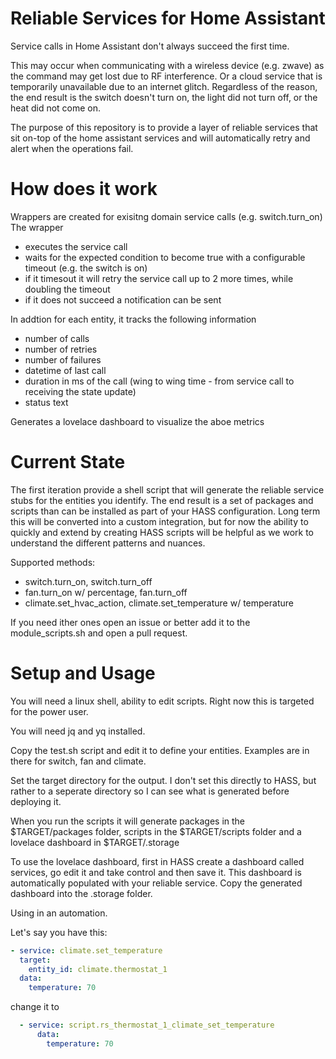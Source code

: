 # Reliable Services for Home Assistant

Service calls in Home Assistant don't always succeed the first time.

This may occur when communicating with a wireless device (e.g. zwave) as the command may get lost due to RF interference. Or a cloud service that is temporarily unavailable due to an internet glitch. Regardless of the reason, the end result is the switch doesn't turn on, the light did not turn off, or the heat did not come on.

The purpose of this repository is to provide a layer of reliable services that sit on-top of the home assistant services and will automatically retry and alert when the operations fail.

# How does it work

Wrappers are created for exisitng domain service calls (e.g. switch.turn_on)
The wrapper
- executes the service call
- waits for the expected condition to become true with a configurable timeout (e.g. the switch is on)
- if it timesout it will retry the service call up to 2 more times, while doubling the timeout
- if it does not succeed a notification can be sent

In addtion for each entity, it tracks the following information
- number of calls
- number of retries
- number of failures
- datetime of last call
- duration in ms of the call (wing to wing time - from service call to receiving the state update)
- status text

Generates a lovelace dashboard to visualize the aboe metrics

# Current State

The first iteration provide a shell script that will generate the reliable service stubs for the entities you identify. The end result is a set of packages and scripts than can be installed as part of your HASS configuration. Long term this will be converted into a custom integration, but for now the ability to quickly and extend by creating HASS scripts will be helpful as we work to understand the different patterns and nuances.

Supported methods:

- switch.turn_on, switch.turn_off
- fan.turn_on w/ percentage, fan.turn_off
- climate.set_hvac_action, climate.set_temperature w/ temperature

 If you need ither ones open an issue or better add it to the module_scripts.sh and open a pull request.

# Setup and Usage

You will need a linux shell, ability to edit scripts. Right now this is targeted for the power user.

You will need jq and yq installed.

Copy the test.sh script and edit it to define your entities. Examples are in there for switch, fan and climate.

Set the target directory for the output. I don't set this directly to HASS, but rather to a seperate directory so I can see what is generated before deploying it.

When you run the scripts it will generate packages in the $TARGET/packages folder, scripts in the $TARGET/scripts folder and a lovelace dashboard in $TARGET/.storage

To use the lovelace dashboard, first in HASS create a dashboard called services, go edit it and take control and then save it. This dashboard is automatically populated with your reliable service. Copy the generated dashboard into the .storage folder.

Using in an automation.

Let's say you have this:

```yaml
- service: climate.set_temperature
  target:
    entity_id: climate.thermostat_1
  data:
    temperature: 70
```

change it to

```yaml
  - service: script.rs_thermostat_1_climate_set_temperature
      data:
        temperature: 70
```
